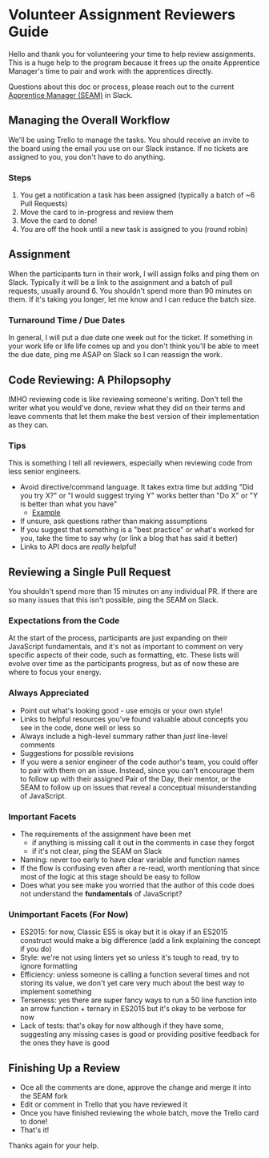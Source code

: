 # Volunteer Assignment Reviewers Guide

Hello and thank you for volunteering your time to help review assignments. This is a huge help to the program because it frees up the onsite Apprentice Manager's time to pair and work with the apprentices directly.

Questions about this doc or process, please reach out to the current [Apprentice Manager (SEAM)](https://techtonica.org/team/) in Slack.

## Managing the Overall Workflow
We'll be using Trello to manage the tasks. You should receive an invite to the board using the email you use on our Slack instance. If no tickets are assigned to you, you don't have to do anything.

### Steps

1. You get a notification a task has been assigned (typically a batch of ~6 Pull Requests)
1. Move the card to in-progress and review them
1. Move the card to done!
1. You are off the hook until a new task is assigned to you (round robin)

## Assignment

When the participants turn in their work, I will assign folks and ping them on Slack. Typically it will be a link to the assignment and a batch of pull requests, usually around 6. You shouldn't spend more than 90 minutes on them. If it's taking you longer, let me know and I can reduce the batch size.

### Turnaround Time / Due Dates
In general, I will put a due date one week out for the ticket. If something in your work life or life life comes up and you don't think you'll be able to meet the due date, ping me ASAP on Slack so I can reassign the work.

## Code Reviewing: A Philopsophy

IMHO reviewing code is like reviewing someone's writing. Don't tell the writer what you would've done, review what they did on their terms and leave comments that let them make the best version of their implementation as they can.

### Tips

This is something I tell all reviewers, especially when reviewing code from less senior engineers.

- Avoid directive/command language. It takes extra time but adding "Did you try X?" or "I would suggest trying Y" works better than "Do X" or "Y is better than what you have"
  - [Example](https://speakerdeck.com/kkasprak/creating-an-inclusive-code-review-culture?slide=34)
- If unsure, ask questions rather than making assumptions
- If you suggest that something is a "best practice" or what's worked for you, take the time to say why (or link a blog that has said it better)
- Links to API docs are _really_ helpful!

## Reviewing a Single Pull Request

You shouldn't spend more than 15 minutes on any individual PR. If there are so many issues that this isn't possible, ping the SEAM on Slack.

### Expectations from the Code

At the start of the process, participants are just expanding on their JavaScript fundamentals, and it's not as important to comment on very specific aspects of their code, such as formatting, etc. These lists will evolve over time as the participants progress, but as of now these are where to focus your energy.

### Always Appreciated

- Point out what's looking good - use emojis or your own style!
- Links to helpful resources you've found valuable about concepts you see in the code, done well or less so
- Always include a high-level summary rather than _just_ line-level comments
- Suggestions for possible revisions
- If you were a senior engineer of the code author's team, you could offer to pair with them on an issue. Instead, since you can't encourage them to follow up with their assigned Pair of the Day, their mentor, or the SEAM to follow up on issues that reveal a conceptual misunderstanding of JavaScript.

### Important Facets

- The requirements of the assignment have been met
  - if anything is missing call it out in the comments in case they forgot
  - if it's not clear, ping the SEAM on Slack
- Naming: never too early to have clear variable and function names
- If the flow is confusing even after a re-read, worth mentioning that since most of the logic at this stage should be easy to follow
- Does what you see make you worried that the author of this code does not understand the **fundamentals** of JavaScript?

### Unimportant Facets (For Now)

- ES2015: for now, Classic ES5 is okay but it is okay if an ES2015 construct would make a big difference (add a link explaining the concept if you do)
- Style: we're not using linters yet so unless it's tough to read, try to ignore formatting
- Efficiency: unless someone is calling a function several times and not storing its value, we don't yet care very much about the best way to implement something
- Terseness: yes there are super fancy ways to run a 50 line function into an arrow function + ternary in ES2015 but it's okay to be verbose for now
- Lack of tests: that's okay for now although if they have some, suggesting any missing cases is good or providing positive feedback for the ones they have is good

## Finishing Up a Review

- Oce all the comments are done, approve the change and merge it into the SEAM fork
- Edit or comment in Trello that you have reviewed it
- Once you have finished reviewing the whole batch, move the Trello card to done!
- That's it!

Thanks again for your help.
